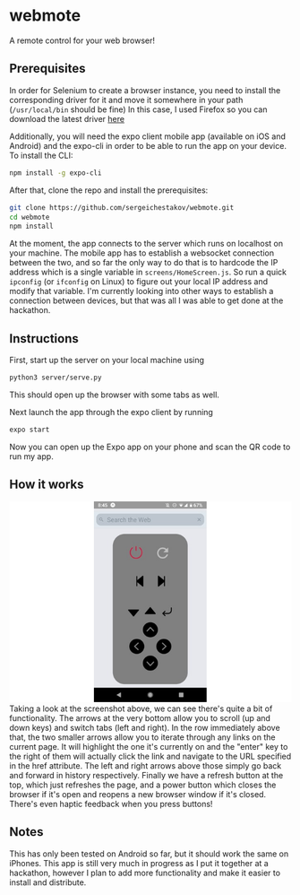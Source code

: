 # webmote
A remote control for your web browser!
## Prerequisites
In order for Selenium to create a browser instance, you need to install the 
corresponding driver for it and move it somewhere in your path (`/usr/local/bin` should be fine)
In this case, I used Firefox so you can download the latest driver [here](https://github.com/mozilla/geckodriver/releases)

Additionally, you will need the expo client mobile app (available on iOS and Android)
and the expo-cli in order to be able to run the app on your device. To install the CLI:
```bash
npm install -g expo-cli
```

After that, clone the repo and install the prerequisites:
```bash
git clone https://github.com/sergeichestakov/webmote.git
cd webmote
npm install
```

At the moment, the app connects to the server which runs on localhost on your machine.
The mobile app has to establish a websocket connection between the two, and so far the
only way to do that is to hardcode the IP address which is a single variable in `screens/HomeScreen.js`.
So run a quick `ipconfig` (or `ifconfig` on Linux) to figure out your local IP address and modify that variable.
I'm currently looking into other ways to establish a connection between devices, 
but that was all I was able to get done at the hackathon.
## Instructions
First, start up the server on your local machine using
```bash
python3 server/serve.py
```
This should open up the browser with some tabs as well.

Next launch the app through the expo client by running
```bash
expo start
```
Now you can open up the Expo app on your phone and scan the QR code to run my app.
## How it works
![Screenshot](assets/images/screenshot.jpg)
Taking a look at the screenshot above, we can see there's quite a bit of functionality.
The arrows at the very bottom allow you to scroll (up and down keys) and switch tabs (left and right).
In the row immediately above that, the two smaller arrows allow you to iterate 
through any links on the current page. It will highlight the one it's currently 
on and the "enter" key to the right of them will actually click the link and 
navigate to the URL specified in the href attribute.
The left and right arrows above those simply go back and forward in history respectively.
Finally we have a refresh button at the top, which just refreshes the page, and a power button
which closes the browser if it's open and reopens a new browser window if it's closed.
There's even haptic feedback when you press buttons!

## Notes
This has only been tested on Android so far, but it should work the same on iPhones.
This app is still very much in progress as I put it together at a hackathon, however I plan to add more functionality and make it easier to install and distribute.
